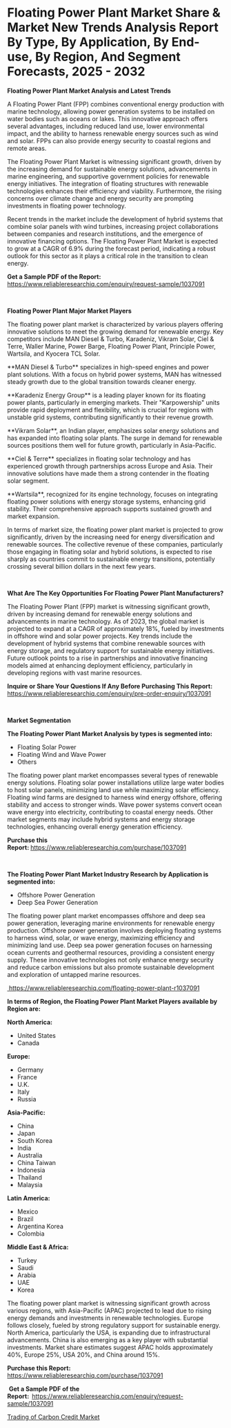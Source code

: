 <p><h1>Floating Power Plant Market Share & Market New Trends Analysis Report By Type, By Application, By End-use, By Region, And Segment Forecasts, 2025 - 2032</h1></p><p><strong>Floating Power Plant Market Analysis and Latest Trends</strong></p>
<p><p>A Floating Power Plant (FPP) combines conventional energy production with marine technology, allowing power generation systems to be installed on water bodies such as oceans or lakes. This innovative approach offers several advantages, including reduced land use, lower environmental impact, and the ability to harness renewable energy sources such as wind and solar. FPPs can also provide energy security to coastal regions and remote areas.</p><p>The Floating Power Plant Market is witnessing significant growth, driven by the increasing demand for sustainable energy solutions, advancements in marine engineering, and supportive government policies for renewable energy initiatives. The integration of floating structures with renewable technologies enhances their efficiency and viability. Furthermore, the rising concerns over climate change and energy security are prompting investments in floating power technology.</p><p>Recent trends in the market include the development of hybrid systems that combine solar panels with wind turbines, increasing project collaborations between companies and research institutions, and the emergence of innovative financing options. The Floating Power Plant Market is expected to grow at a CAGR of 6.9% during the forecast period, indicating a robust outlook for this sector as it plays a critical role in the transition to clean energy.</p></p>
<p><strong>Get a Sample PDF of the Report:&nbsp;</strong> <a href="https://www.reliableresearchiq.com/enquiry/request-sample/1037091?utm_campaign=3136&utm_medium=2&utm_source=Github&utm_content=ia&utm_term=07042025&utm_id=floating-power-plant">https://www.reliableresearchiq.com/enquiry/request-sample/1037091</a></p>
<p>&nbsp;</p>
<p><strong>Floating Power Plant Major Market Players</strong></p>
<p><p>The floating power plant market is characterized by various players offering innovative solutions to meet the growing demand for renewable energy. Key competitors include MAN Diesel & Turbo, Karadeniz, Vikram Solar, Ciel & Terre, Waller Marine, Power Barge, Floating Power Plant, Principle Power, Wartsila, and Kyocera TCL Solar.</p><p>**MAN Diesel & Turbo** specializes in high-speed engines and power plant solutions. With a focus on hybrid power systems, MAN has witnessed steady growth due to the global transition towards cleaner energy.</p><p>**Karadeniz Energy Group** is a leading player known for its floating power plants, particularly in emerging markets. Their "Karpowership" units provide rapid deployment and flexibility, which is crucial for regions with unstable grid systems, contributing significantly to their revenue growth.</p><p>**Vikram Solar**, an Indian player, emphasizes solar energy solutions and has expanded into floating solar plants. The surge in demand for renewable sources positions them well for future growth, particularly in Asia-Pacific.</p><p>**Ciel & Terre** specializes in floating solar technology and has experienced growth through partnerships across Europe and Asia. Their innovative solutions have made them a strong contender in the floating solar segment.</p><p>**Wartsila**, recognized for its engine technology, focuses on integrating floating power solutions with energy storage systems, enhancing grid stability. Their comprehensive approach supports sustained growth and market expansion.</p><p>In terms of market size, the floating power plant market is projected to grow significantly, driven by the increasing need for energy diversification and renewable sources. The collective revenue of these companies, particularly those engaging in floating solar and hybrid solutions, is expected to rise sharply as countries commit to sustainable energy transitions, potentially crossing several billion dollars in the next few years.</p></p>
<p>&nbsp;</p>
<p><strong>What Are The Key Opportunities For Floating Power Plant Manufacturers?</strong></p>
<p><p>The Floating Power Plant (FPP) market is witnessing significant growth, driven by increasing demand for renewable energy solutions and advancements in marine technology. As of 2023, the global market is projected to expand at a CAGR of approximately 18%, fueled by investments in offshore wind and solar power projects. Key trends include the development of hybrid systems that combine renewable sources with energy storage, and regulatory support for sustainable energy initiatives. Future outlook points to a rise in partnerships and innovative financing models aimed at enhancing deployment efficiency, particularly in developing regions with vast marine resources.</p></p>
<p><strong>Inquire or Share Your Questions If Any Before Purchasing This Report:</strong> <a href="https://www.reliableresearchiq.com/enquiry/pre-order-enquiry/1037091?utm_campaign=3136&utm_medium=2&utm_source=Github&utm_content=ia&utm_term=07042025&utm_id=floating-power-plant">https://www.reliableresearchiq.com/enquiry/pre-order-enquiry/1037091</a></p>
<p>&nbsp;</p>
<p><strong>Market Segmentation</strong></p>
<p><strong>The Floating Power Plant Market Analysis by types is segmented into:</strong></p>
<p><ul><li>Floating Solar Power</li><li>Floating Wind and Wave Power</li><li>Others</li></ul></p>
<p><p>The floating power plant market encompasses several types of renewable energy solutions. Floating solar power installations utilize large water bodies to host solar panels, minimizing land use while maximizing solar efficiency. Floating wind farms are designed to harness wind energy offshore, offering stability and access to stronger winds. Wave power systems convert ocean wave energy into electricity, contributing to coastal energy needs. Other market segments may include hybrid systems and energy storage technologies, enhancing overall energy generation efficiency.</p></p>
<p><strong>Purchase this Report:&nbsp;</strong><a href="https://www.reliableresearchiq.com/purchase/1037091?utm_campaign=3136&utm_medium=2&utm_source=Github&utm_content=ia&utm_term=07042025&utm_id=floating-power-plant">https://www.reliableresearchiq.com/purchase/1037091</a></p>
<p>&nbsp;</p>
<p><strong>The Floating Power Plant Market Industry Research by Application is segmented into:</strong></p>
<p><ul><li>Offshore Power Generation</li><li>Deep Sea Power Generation</li></ul></p>
<p><p>The floating power plant market encompasses offshore and deep sea power generation, leveraging marine environments for renewable energy production. Offshore power generation involves deploying floating systems to harness wind, solar, or wave energy, maximizing efficiency and minimizing land use. Deep sea power generation focuses on harnessing ocean currents and geothermal resources, providing a consistent energy supply. These innovative technologies not only enhance energy security and reduce carbon emissions but also promote sustainable development and exploration of untapped marine resources.</p></p>
<p><a href="https://www.reliableresearchiq.com/floating-power-plant-r1037091?utm_campaign=3136&utm_medium=2&utm_source=Github&utm_content=ia&utm_term=07042025&utm_id=floating-power-plant">&nbsp;https://www.reliableresearchiq.com/floating-power-plant-r1037091</a></p>
<p><strong>In terms of Region, the Floating Power Plant Market Players available by Region are:</strong></p>
<p>
    <p> <strong> North America: </strong>
        <ul>
            <li>United States</li>
            <li>Canada</li>
        </ul>
        </p> 
    <p> <strong> Europe: </strong>
        <ul>
            <li>Germany</li>
            <li>France</li>
            <li>U.K.</li>
            <li>Italy</li>
            <li>Russia</li>
        </ul>
        </p> 
    <p> <strong> Asia-Pacific: </strong>
        <ul>
            <li>China</li>
            <li>Japan</li>
            <li>South Korea</li>
            <li>India</li>
            <li>Australia</li>
            <li>China Taiwan</li>
            <li>Indonesia</li>
            <li>Thailand</li>
            <li>Malaysia</li>
        </ul>
        </p> 
    <p> <strong> Latin America: </strong>
        <ul>
            <li>Mexico</li>
            <li>Brazil</li>
            <li>Argentina Korea</li>
            <li>Colombia</li>
        </ul>
        </p> 
    <p> <strong> Middle East & Africa: </strong>
        <ul>
            <li>Turkey</li>
            <li>Saudi</li>
            <li>Arabia</li>
            <li>UAE</li>
            <li>Korea</li>
        </ul>
    </p>
    </p>
<p><p>The floating power plant market is witnessing significant growth across various regions, with Asia-Pacific (APAC) projected to lead due to rising energy demands and investments in renewable technologies. Europe follows closely, fueled by strong regulatory support for sustainable energy. North America, particularly the USA, is expanding due to infrastructural advancements. China is also emerging as a key player with substantial investments. Market share estimates suggest APAC holds approximately 40%, Europe 25%, USA 20%, and China around 15%.</p></p>
<p><strong>Purchase this Report: </strong><a href="https://www.reliableresearchiq.com/purchase/1037091?utm_campaign=3136&utm_medium=2&utm_source=Github&utm_content=ia&utm_term=07042025&utm_id=floating-power-plant">https://www.reliableresearchiq.com/purchase/1037091</a></p>
<p>&nbsp;<strong>Get a Sample PDF of the Report:&nbsp;&nbsp;</strong><a href="https://www.reliableresearchiq.com/enquiry/request-sample/1037091?utm_campaign=3136&utm_medium=2&utm_source=Github&utm_content=ia&utm_term=07042025&utm_id=floating-power-plant">https://www.reliableresearchiq.com/enquiry/request-sample/1037091</a></p>
<p><strong></strong></p>
<p><p><a href="https://github.com/donkalucine10/Market-Research-Report-List-1/blob/main/trading-of-carbon-credit-market.md?utm_campaign=3136&utm_medium=2&utm_source=Github&utm_content=ia&utm_term=07042025&utm_id=floating-power-plant">Trading of Carbon Credit Market</a></p></p>